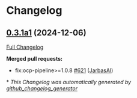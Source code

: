 # Changelog

## [0.3.1a1](https://github.com/OpenVoiceOS/ovos-core/tree/0.3.1a1) (2024-12-06)

[Full Changelog](https://github.com/OpenVoiceOS/ovos-core/compare/0.3.0...0.3.1a1)

**Merged pull requests:**

- fix:ocp-pipeline\>=1.0.8 [\#621](https://github.com/OpenVoiceOS/ovos-core/pull/621) ([JarbasAl](https://github.com/JarbasAl))



\* *This Changelog was automatically generated by [github_changelog_generator](https://github.com/github-changelog-generator/github-changelog-generator)*
